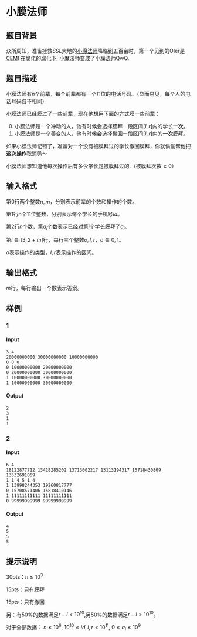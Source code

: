 # 小膜法师

## 题目背景

众所周知，准备拯救$SSL$大地的[小魔法师](https://www.luogu.com.cn/user/35056)降临到五百亩时，第一个见到的OIer是[CEM](https://www.luogu.com.cn/user/30496)! 在腐佬的腐化下, 小魔法师变成了小膜法师QwQ.

## 题目描述

小膜法师有$n$个前辈，每个前辈都有一个$11$位的电话号码。（显而易见，每个人的电话号码各不相同）

小膜法师已经膜过了一些前辈，现在他想用下面的方式膜一些前辈：

0. 小膜法师是一个冲动的人，他有时候会选择膜拜一段区间$[l,r]$内的学长**一次**。
1. 小膜法师是一个善变的人，他有时候会选择撤回一段区间$[l,r]$内的**一次**膜拜。

如果小膜法师记错了，准备对一个没有被膜拜过的学长撤回膜拜，你就偷偷帮他把**这次操作**取消叭～

小膜法师想知道他每次操作后有多少学长是被膜拜过的.（被膜拜次数$\geq0$）

## 输入格式

第$0$行两个整数$n,m$，分别表示前辈的个数和操作的个数。

第$1$行$n$个$11$位整数，分别表示每个学长的手机号$id$。

第$2$行$n$个数，第$a_i$个数表示已经对第$i$个学长膜拜了$a_i$。

第$i \in [3,2+m]$行，每行三个整数$o,l,r$，$o \in {0,1}$。

$o$表示操作的类型，$l,r$表示操作的区间。

## 输出格式

$m$行，每行输出一个数表示答案。

## 样例

### 1

#### Input

```
3 4
20000000000 30000000000 10000000000
0 0 0
0 10000000000 20000000000
0 20000000000 30000000000
1 10000000000 30000000000
1 10000000000 30000000000
```

#### Output

```
2
3
1
1
```

### 2

#### Input

```
6 4
18122877712 13418285202 13713002217 13113194317 15718430809 13532691059
1 1 4 5 1 4
1 13998244353 19260817777
0 15708571406 15818410146
1 11111111111 11111111111
0 99999999999 99999999999
```

#### Output

```
4
5
5
5
```

## 提示说明

30pts：$n \leq 10^3$

15pts：只有膜拜

15pts：只有撤回

另：有50%的数据满足$r-l<10^{10}$,另50%的数据满足$r-l>10^{10}$。

对于全部数据： $n \leq 10^6$, $10^{10} \leq id,l,r < 10^{11}$, $0 \leq a_i \leq 10^9$
